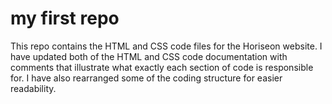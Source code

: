 # my first repo
This repo contains the HTML and CSS code files for the Horiseon website. I have updated both of the HTML and CSS code documentation with comments that illustrate what exactly each section of code is responsible for. I have also rearranged some of the coding structure for easier readability. 